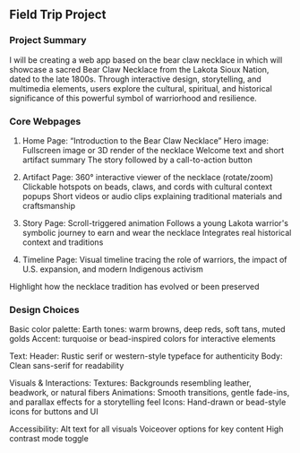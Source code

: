 ## Field Trip Project

### Project Summary

I will be creating a web app based on the bear claw necklace in which will showcase a sacred Bear Claw Necklace from the Lakota Sioux Nation, dated to the late 1800s. Through interactive design, storytelling, and multimedia elements, users explore the cultural, spiritual, and historical significance of this powerful symbol of warriorhood and resilience.

### Core Webpages

1. Home Page: “Introduction to the Bear Claw Necklace”
   Hero image: Fullscreen image or 3D render of the necklace
   Welcome text and short artifact summary
   The story followed by a call-to-action button

2. Artifact Page:
   360° interactive viewer of the necklace (rotate/zoom)
   Clickable hotspots on beads, claws, and cords with cultural context popups
   Short videos or audio clips explaining traditional materials and craftsmanship

3. Story Page:
   Scroll-triggered animation
   Follows a young Lakota warrior's symbolic journey to earn and wear the necklace
   Integrates real historical context and traditions

4. Timeline Page:
   Visual timeline tracing the role of warriors, the impact of U.S. expansion, and modern Indigenous activism

Highlight how the necklace tradition has evolved or been preserved

### Design Choices

Basic color palette:
Earth tones: warm browns, deep reds, soft tans, muted golds
Accent: turquoise or bead-inspired colors for interactive elements

Text:
Header: Rustic serif or western-style typeface for authenticity
Body: Clean sans-serif for readability

Visuals & Interactions:
Textures: Backgrounds resembling leather, beadwork, or natural fibers
Animations: Smooth transitions, gentle fade-ins, and parallax effects for a storytelling feel
Icons: Hand-drawn or bead-style icons for buttons and UI

Accessibility:
Alt text for all visuals
Voiceover options for key content
High contrast mode toggle
